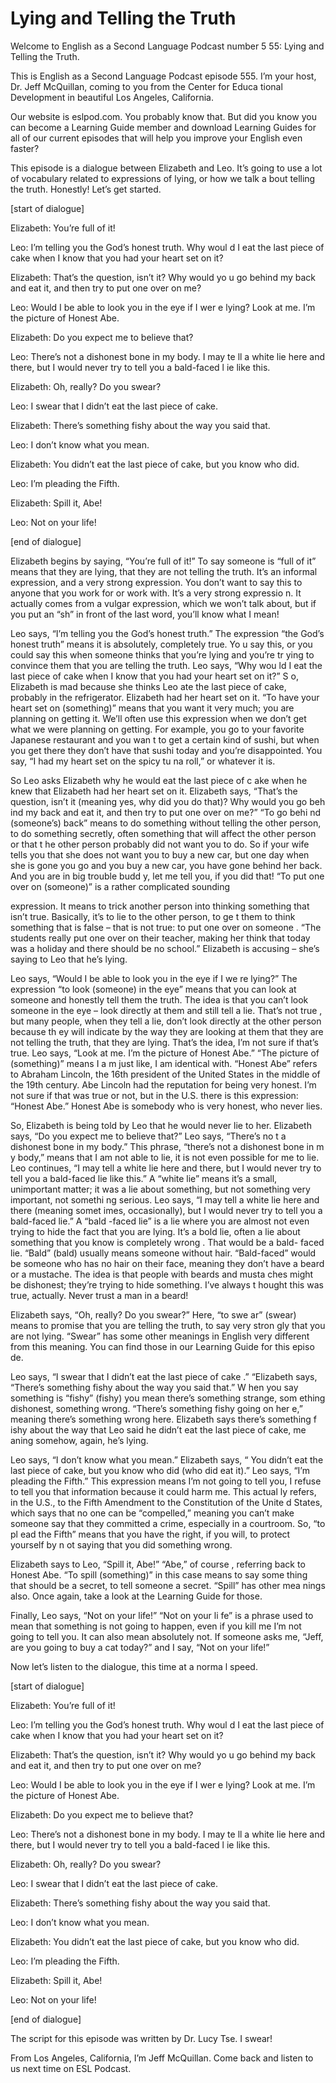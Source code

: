 # Lying and Telling the Truth

Welcome to English as a Second Language Podcast number 5 55: Lying and Telling the Truth.

This is English as a Second Language Podcast episode 555.  I’m your host, Dr. Jeff McQuillan, coming to you from the Center for Educa tional Development in beautiful Los Angeles, California.

Our website is eslpod.com.  You probably know that.  But did you know you can become a Learning Guide member and download Learning  Guides for all of our current episodes that will help you improve your English even faster?

This episode is a dialogue between Elizabeth and Leo.  It’s going to use a lot of vocabulary related to expressions of lying, or how we talk a bout telling the truth. Honestly!  Let’s get started.

[start of dialogue]

Elizabeth:  You’re full of it!

Leo:  I’m telling you the God’s honest truth.  Why woul d I eat the last piece of cake when I know that you had your heart set on it?

Elizabeth:  That’s the question, isn’t it?  Why would yo u go behind my back and eat it, and then try to put one over on me?

Leo:  Would I be able to look you in the eye if I wer e lying?  Look at me.  I’m the picture of Honest Abe.

Elizabeth:  Do you expect me to believe that?

Leo:  There’s not a dishonest bone in my body.  I may te ll a white lie here and there, but I would never try to tell you a bald-faced l ie like this.

Elizabeth:  Oh, really?  Do you swear?

Leo:  I swear that I didn’t eat the last piece of cake.

Elizabeth:  There’s something fishy about the way you said that.

Leo:  I don’t know what you mean.

 Elizabeth:  You didn’t eat the last piece of cake, but you know who did.

Leo:  I’m pleading the Fifth.

Elizabeth:  Spill it, Abe!

Leo:  Not on your life!

[end of dialogue]

Elizabeth begins by saying, “You’re full of it!”  To say someone is “full of it” means that they are lying, that they are not telling the truth.  It’s an informal expression, and a very strong expression.  You don’t want to say this to anyone that you work for or work with.  It’s a very strong expressio n.  It actually comes from a vulgar expression, which we won’t talk about, but  if you put an “sh” in front of the last word, you’ll know what I mean!

Leo says, “I’m telling you the God’s honest truth.”  The  expression “the God’s honest truth” means it is absolutely, completely true.  Yo u say this, or you could say this when someone thinks that you’re lying and you’re tr ying to convince them that you are telling the truth.  Leo says, “Why wou ld I eat the last piece of cake when I know that you had your heart set on it?”  S o, Elizabeth is mad because she thinks Leo ate the last piece of cake, probably in the refrigerator. Elizabeth had her heart set on it.  “To have your heart  set on (something)” means that you want it very much; you are planning on getting  it.  We’ll often use this expression when we don’t get what we were planning on getting.  For example, you go to your favorite Japanese restaurant and you wan t to get a certain kind of sushi, but when you get there they don’t have that sushi today and you’re disappointed.  You say, “I had my heart set on the spicy tu na roll,” or whatever it is.

So Leo asks Elizabeth why he would eat the last piece of c ake when he knew that Elizabeth had her heart set on it.  Elizabeth says, “That’s the question, isn’t it (meaning yes, why did you do that)?  Why would you go beh ind my back and eat it, and then try to put one over on me?”  “To go behi nd (someone’s) back” means to do something without telling the other person, to do something secretly, often something that will affect the other person or that t he other person probably did not want you to do.  So if your wife tells you that she does not want you to buy a new car, but one day when she is gone you go and you buy a  new car, you have gone behind her back.  And you are in big trouble budd y, let me tell you, if you did that!  “To put one over on (someone)” is a rather  complicated sounding

 expression.  It means to trick another person into thinking  something that isn’t true.  Basically, it’s to lie to the other person, to ge t them to think something that is false – that is not true: to put one over on someone .  “The students really put one over on their teacher, making her think that today was a holiday and there should be no school.”  Elizabeth is accusing – she’s saying to Leo that he’s lying.

Leo says, “Would I be able to look you in the eye if I we re lying?”  The expression “to look (someone) in the eye” means that you can look at someone and honestly tell them the truth.  The idea is that you can’t look someone in the eye – look directly at them and still tell a lie.  That’s not true , but many people, when they tell a lie, don’t look directly at the other person because th ey will indicate by the way they are looking at them that they are not telling the  truth, that they are lying. That’s the idea, I’m not sure if that’s true.  Leo says,  “Look at me.  I’m the picture of Honest Abe.”  “The picture of (something)” means I a m just like, I am identical with.  “Honest Abe” refers to Abraham Lincoln, the 16th president of the United States in the middle of the 19th century.  Abe Lincoln had the reputation for being very honest.  I’m not sure if that was true or not, but  in the U.S. there is this expression: “Honest Abe.”  Honest Abe is somebody who is very honest, who never lies.

So, Elizabeth is being told by Leo that he would never lie to her.  Elizabeth says, “Do you expect me to believe that?”  Leo says, “There’s no t a dishonest bone in my body.”  This phrase, “there’s not a dishonest bone in m y body,” means that I am not able to lie, it is not even possible for me to lie.  Leo continues, “I may tell a white lie here and there, but I would never try to tell you a bald-faced lie like this.”  A “white lie” means it’s a small, unimportant matter; it was a lie about something, but not something very important, not somethi ng serious.  Leo says, “I may tell a white lie here and there (meaning somet imes, occasionally), but I would never try to tell you a bald-faced lie.”  A “bald -faced lie” is a lie where you are almost not even trying to hide the fact that you are lying.  It’s a bold lie, often a lie about something that you know is completely wrong .  That would be a bald- faced lie.  “Bald” (bald) usually means someone without  hair.  “Bald-faced” would be someone who has no hair on their face, meaning they  don’t have a beard or a mustache.  The idea is that people with beards and musta ches might be dishonest; they’re trying to hide something.  I’ve always t hought this was true, actually.  Never trust a man in a beard!

Elizabeth says, “Oh, really?  Do you swear?”  Here, “to swe ar” (swear) means to promise that you are telling the truth, to say very stron gly that you are not lying. “Swear” has some other meanings in English very different  from this meaning. You can find those in our Learning Guide for this episo de.

 Leo says, “I swear that I didn’t eat the last piece of cake .”  “Elizabeth says, “There’s something fishy about the way you said that.”  W hen you say something is “fishy” (fishy) you mean there’s something strange, som ething dishonest, something wrong.  “There’s something fishy going on her e,” meaning there’s something wrong here.  Elizabeth says there’s something f ishy about the way that Leo said he didn’t eat the last piece of cake, me aning somehow, again, he’s lying.

Leo says, “I don’t know what you mean.”  Elizabeth says, “ You didn’t eat the last piece of cake, but you know who did (who did eat it).”  Leo says, “I’m pleading the Fifth.”  This expression means I’m not going to tell  you, I refuse to tell you that information because it could harm me.  This actual ly refers, in the U.S., to the Fifth Amendment to the Constitution of the Unite d States, which says that no one can be “compelled,” meaning you can’t make someone say that they committed a crime, especially in a courtroom.  So, “to pl ead the Fifth” means that you have the right, if you will, to protect yourself by n ot saying that you did something wrong.

Elizabeth says to Leo, “Spill it, Abe!”  “Abe,” of course , referring back to Honest Abe.  “To spill (something)” in this case means to say some thing that should be a secret, to tell someone a secret.  “Spill” has other mea nings also.  Once again, take a look at the Learning Guide for those.

Finally, Leo says, “Not on your life!”  “Not on your li fe” is a phrase used to mean that something is not going to happen, even if you kill me I’m not going to tell you.  It can also mean absolutely not.  If someone asks me,  “Jeff, are you going to buy a cat today?” and I say, “Not on your life!”

Now let’s listen to the dialogue, this time at a norma l speed.

[start of dialogue]

Elizabeth:  You’re full of it!

Leo:  I’m telling you the God’s honest truth.  Why woul d I eat the last piece of cake when I know that you had your heart set on it?

Elizabeth:  That’s the question, isn’t it?  Why would yo u go behind my back and eat it, and then try to put one over on me?

Leo:  Would I be able to look you in the eye if I wer e lying?  Look at me.  I’m the picture of Honest Abe.

 Elizabeth:  Do you expect me to believe that?

Leo:  There’s not a dishonest bone in my body.  I may te ll a white lie here and there, but I would never try to tell you a bald-faced l ie like this.

Elizabeth:  Oh, really?  Do you swear?

Leo:  I swear that I didn’t eat the last piece of cake.

Elizabeth:  There’s something fishy about the way you said that.

Leo:  I don’t know what you mean.

Elizabeth:  You didn’t eat the last piece of cake, but you know who did.

Leo:  I’m pleading the Fifth.

Elizabeth:  Spill it, Abe!

Leo:  Not on your life!

[end of dialogue]

The script for this episode was written by Dr. Lucy Tse.  I swear!

From Los Angeles, California, I’m Jeff McQuillan.  Come  back and listen to us next time on ESL Podcast.



